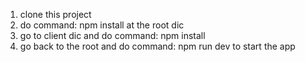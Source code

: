 1. clone this project
2. do command: npm install at the root dic
3. go to client dic and do command: npm install
4. go back to the root and do command: npm run dev to start the app
